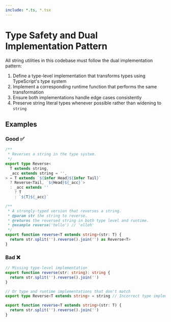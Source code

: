 ```yaml
---
include: *.ts, *.tsx
---
```


# Type Safety and Dual Implementation Pattern

All string utilities in this codebase must follow the dual implementation pattern:

1. Define a type-level implementation that transforms types using TypeScript's type system
2. Implement a corresponding runtime function that performs the same transformation
3. Ensure both implementations handle edge cases consistently
4. Preserve string literal types whenever possible rather than widening to `string`

## Examples

### Good ✅
```typescript
/**
 * Reverses a string in the type system.
 */
export type Reverse<
  T extends string,
  _acc extends string = '',
> = T extends `${infer Head}${infer Tail}`
  ? Reverse<Tail, `${Head}${_acc}`>
  : _acc extends ''
    ? T
    : `${T}${_acc}`

/**
 * A strongly-typed version that reverses a string.
 * @param str the string to reverse.
 * @returns the reversed string in both type level and runtime.
 * @example reverse('hello') // 'olleh'
 */
export function reverse<T extends string>(str: T) {
  return str.split('').reverse().join('') as Reverse<T>
}
```

### Bad ❌
```typescript
// Missing type-level implementation
export function reverse(str: string): string {
  return str.split('').reverse().join('')
}

// Or type and runtime implementations that don't match
export type Reverse<T extends string> = string // Incorrect type implementation

export function reverse<T extends string>(str: T) {
  return str.split('').reverse().join('')
}
```